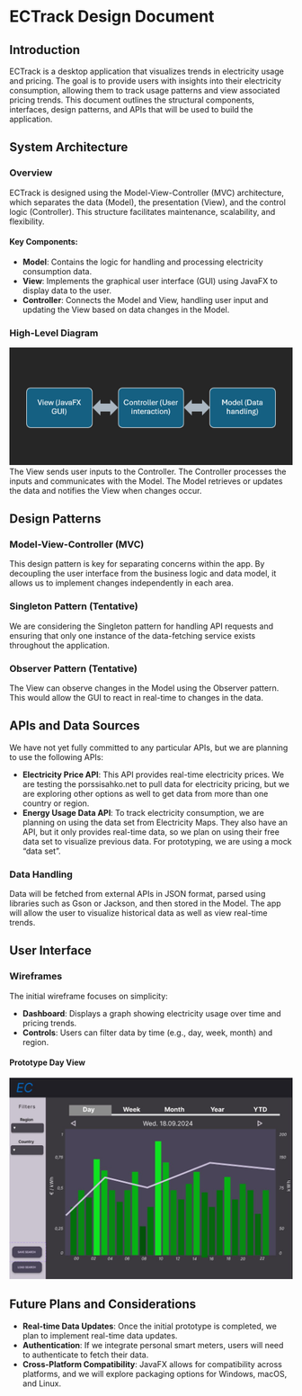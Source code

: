# ECTrack Design Document

## Introduction

ECTrack is a desktop application that visualizes trends in electricity usage and pricing. The goal is to provide users with insights into their electricity consumption, allowing them to track usage patterns and view associated pricing trends. This document outlines the structural components, interfaces, design patterns, and APIs that will be used to build the application.

## System Architecture

### Overview

ECTrack is designed using the Model-View-Controller (MVC) architecture, which separates the data (Model), the presentation (View), and the control logic (Controller). This structure facilitates maintenance, scalability, and flexibility.

#### Key Components:

-   **Model**: Contains the logic for handling and processing electricity consumption data.
-   **View**: Implements the graphical user interface (GUI) using JavaFX to display data to the user.
-   **Controller**: Connects the Model and View, handling user input and updating the View based on data changes in the Model.

### High-Level Diagram

![High-level diagram of MVC architecture](images/proto_arch_diagram.png) \
The View sends user inputs to the Controller. The Controller processes the inputs and communicates with the Model. The Model retrieves or updates the data and notifies the View when changes occur.

## Design Patterns

### Model-View-Controller (MVC)

This design pattern is key for separating concerns within the app. By decoupling the user interface from the business logic and data model, it allows us to implement changes independently in each area.

### Singleton Pattern (Tentative)

We are considering the Singleton pattern for handling API requests and ensuring that only one instance of the data-fetching service exists throughout the application.

### Observer Pattern (Tentative)

The View can observe changes in the Model using the Observer pattern. This would allow the GUI to react in real-time to changes in the data.

## APIs and Data Sources

We have not yet fully committed to any particular APIs, but we are planning to use the following APIs:

-   **Electricity Price API**: This API provides real-time electricity prices. We are testing the porssisahko.net to pull data for electricity pricing, but we are exploring other options as well to get data from more than one country or region.
-   **Energy Usage Data API**: To track electricity consumption, we are planning on using the data set from Electricity Maps. They also have an API, but it only provides real-time data, so we plan on using their free data set to visualize previous data. For prototyping, we are using a mock “data set”.

### Data Handling

Data will be fetched from external APIs in JSON format, parsed using libraries such as Gson or Jackson, and then stored in the Model. The app will allow the user to visualize historical data as well as view real-time trends.

## User Interface

### Wireframes

The initial wireframe focuses on simplicity:

-   **Dashboard**: Displays a graph showing electricity usage over time and pricing trends.
-   **Controls**: Users can filter data by time (e.g., day, week, month) and region.

#### Prototype Day View

![Wireframe](images/proto_d_view.jpg)

## Future Plans and Considerations

-   **Real-time Data Updates**: Once the initial prototype is completed, we plan to implement real-time data updates.
-   **Authentication**: If we integrate personal smart meters, users will need to authenticate to fetch their data.
-   **Cross-Platform Compatibility**: JavaFX allows for compatibility across platforms, and we will explore packaging options for Windows, macOS, and Linux.
